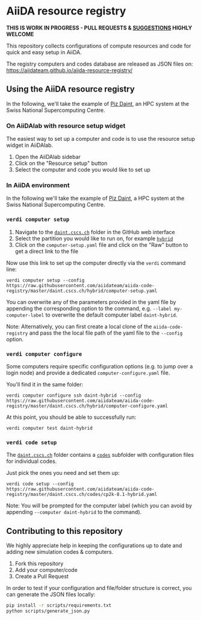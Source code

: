 # AiiDA resource registry

**THIS IS WORK IN PROGRESS - PULL REQUESTS & [SUGGESTIONS](https://github.com/aiidateam/aiida-resource-registry/issues) HIGHLY WELCOME**

This repository collects configurations of compute resources and code for quick and easy setup in AiiDA.

The registry computers and codes database are released as JSON files on: https://aiidateam.github.io/aiida-resource-registry/

## Using the AiiDA resource registry

In the following, we'll take the example of [Piz Daint](https://www.cscs.ch/computers/piz-daint/), an HPC system at the Swiss National Supercomputing Centre.

### On AiiDAlab with resource setup widget

The easiest way to set up a computer and code is to use the resource setup widget in AiiDAlab.

 1. Open the AiiDAlab sidebar
 2. Click on the "Resource setup" button
 3. Select the computer and code you would like to set up

<!-- Placeholder for the gif screen record -->

### In AiiDA environment

In the following we'll take the example of [Piz Daint](https://www.cscs.ch/computers/piz-daint/), a HPC system at the Swiss National Supercomputing Centre.

### `verdi computer setup`

 1. Navigate to the [`daint.cscs.ch`](./daint.cscs.ch) folder in the GitHub web interface
 2. Select the partition you would like to run on, for example [`hybrid`](./daint.cscs.ch/hybrid)
 3. Click on the `computer-setup.yaml` file and click on the "Raw" button to get a direct link to the file

Now use this link to set up the computer directly via the `verdi` command line:
```
verdi computer setup --config https://raw.githubusercontent.com/aiidateam/aiida-code-registry/master/daint.cscs.ch/hybrid/computer-setup.yaml
```

You can overwrite any of the parameters provided in the yaml file by appending the corresponding option to the command, e.g. `--label my-computer-label` to overwrite the default computer label `daint-hybrid`.

Note: Alternatively, you can first create a local clone of the `aiida-code-registry` and pass the the local file path of the yaml file to the `--config` option.

### `verdi computer configure`

Some computers require specific configuration options (e.g. to jump over a login node) and provide a dedicated `computer-configure.yaml` file.

You'll find it in the same folder:

```
verdi computer configure ssh daint-hybrid --config https://raw.githubusercontent.com/aiidateam/aiida-code-registry/master/daint.cscs.ch/hybrid/computer-configure.yaml
```

At this point, you should be able to successfully run:
```
verdi computer test daint-hybrid
```

### `verdi code setup`

The [`daint.cscs.ch`](./daint.cscs.ch/) folder contains a [`codes`](./daint.cscs.ch/codes) subfolder with configuration files for individual codes.

Just pick the ones you need and set them up:

```
verdi code setup --config https://raw.githubusercontent.com/aiidateam/aiida-code-registry/master/daint.cscs.ch/codes/cp2k-8.1-hybrid.yaml
```

Note: You will be prompted for the computer label (which you can avoid by appending `--computer daint-hybrid` to the command).

## Contributing to this repository

We highly appreciate help in keeping the configurations up to date and adding new simulation codes & computers.

 1. Fork this repository
 2. Add your computer/code
 3. Create a Pull Request

 In order to test if your configuration and file/folder structure is correct, you can generate the JSON files locally:

```bash
pip install -r scripts/requirements.txt
python scripts/generate_json.py
```
